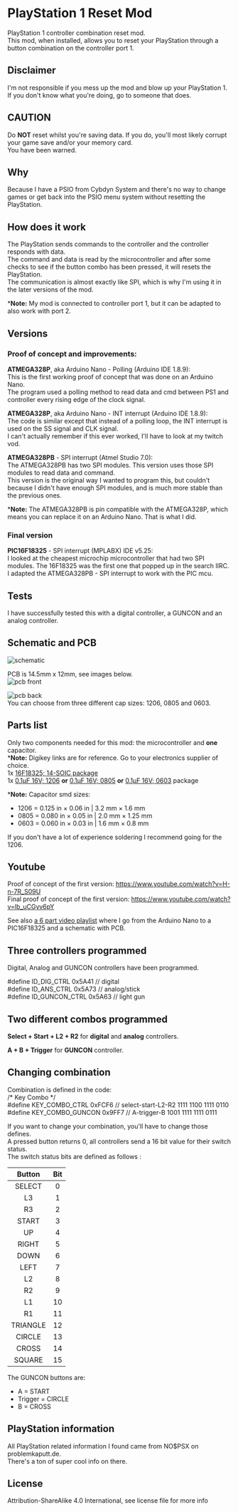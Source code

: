 # PlayStation 1 Reset Mod  

PlayStation 1 controller combination reset mod.  
This mod, when installed, allows you to reset your PlayStation through a button combination on the controller port 1.  

Disclaimer
----------  
I'm not responsible if you mess up the mod and blow up your PlayStation 1.  
If you don't know what you're doing, go to someone that does.   

CAUTION
-------
Do **NOT** reset whilst you're saving data. If you do, you'll most likely corrupt your game save and/or your memory card.  
You have been warned.    

Why
---
Because I have a PSIO from Cybdyn System and there's no way to change games or get back into the PSIO menu system without resetting the PlayStation.  

How does it work
----------------
The PlayStation sends commands to the controller and the controller responds with data.  
The command and data is read by the microcontroller and after some checks to see if the button combo has been pressed, it will resets the PlayStation.  
The communication is almost exactly like SPI, which is why I'm using it in the later versions of the mod.

\***Note:** My mod is connected to controller port 1, but it can be adapted to also work with port 2.

Versions
--------

### Proof of concept and improvements:
**ATMEGA328P**, aka Arduino Nano - Polling (Arduino IDE 1.8.9):  
This is the first working proof of concept that was done on an Arduino Nano.  
The program used a polling method to read data and cmd between PS1 and controller every rising edge of the clock signal.  

**ATMEGA328P**, aka Arduino Nano - INT interrupt (Arduino IDE 1.8.9):  
The code is similar except that instead of a polling loop, the INT interrupt is used on the SS signal and CLK signal.  
I can't actually remember if this ever worked, I'll have to look at my twitch vod.  

**ATMEGA328PB** - SPI interrupt (Atmel Studio 7.0):  
The ATMEGA328PB has two SPI modules. This version uses those SPI modules to read data and command.  
This version is the original way I wanted to program this, but couldn't because I didn't have enough SPI modules, and is much more stable than the previous ones.  

\***Note:** The ATMEGA328PB is pin compatible with the ATMEGA328P, which means you can replace it on an Arduino Nano. That is what I did.  

### Final version
**PIC16F18325** - SPI interrupt (MPLABX) IDE v5.25:  
I looked at the cheapest microchip microcontroller that had two SPI modules. The 16F18325 was the first one that popped up in the search IIRC.  
I adapted the ATMEGA328PB - SPI interrupt to work with the PIC mcu.  

Tests
----- 
I have successfully tested this with a digital controller, a GUNCON and an analog controller.  

Schematic and PCB
-----------------
![schematic](/pictures/mod/schematic.png)  

PCB is 14.5mm x 12mm, see images below.  
![pcb front](/pictures/mod/pcb%20-%20front.png)  
 
![pcb back](/pictures/mod/pcb%20-%20bottom.png)  
You can choose from three different cap sizes: 1206, 0805 and 0603.

Parts list
----------
Only two components needed for this mod: the microcontroller and **one** capacitor.  
\***Note:** Digikey links are for reference. Go to your electronics supplier of choice.  
1x [16F18325; 14-SOIC package](https://www.digikey.be/product-detail/en/microchip-technology/PIC16F18325-I-SL/PIC16F18325-I-SL-ND/5323625)  
1x [0.1µF 16V; 1206](https://www.digikey.be/product-detail/en/w-rth-elektronik/885012208030/732-8097-1-ND/5454724) **or** [0.1µF 16V; 0805](https://www.digikey.be/product-detail/en/w-rth-elektronik/885012207045/732-8045-1-ND/5454672) **or** [0.1µF 16V; 0603](https://www.digikey.be/product-detail/en/samsung-electro-mechanics/CL10B104KO8NNNC/1276-1005-1-ND/3889091) package  

\***Note:** Capacitor smd sizes:
* 1206 = 0.125 in × 0.06 in | 3.2 mm × 1.6 mm  
* 0805 = 0.080 in × 0.05 in | 2.0 mm × 1.25 mm
* 0603 = 0.060 in × 0.03 in | 1.6 mm × 0.8 mm

If you don't have a lot of experience soldering I recommend going for the 1206.

Youtube
-------
Proof of concept of the first version: https://www.youtube.com/watch?v=H-n-7R_S09U  
Final proof of concept of the first version: https://www.youtube.com/watch?v=lb_uCGyv6pY  

See also [a 6 part video playlist](https://www.youtube.com/playlist?list=PLGaX4WJGgdHiliTw9mCHme-9vNLV6fG6E) where I go from the Arduino Nano to a PIC16F18325 and a schematic with PCB.  

Three controllers programmed  
----------------------------
Digital, Analog and GUNCON controllers have been programmed.  

#define ID_DIG_CTRL 0x5A41 // digital  
#define ID_ANS_CTRL 0x5A73 // analog/stick  
#define ID_GUNCON_CTRL 0x5A63 // light gun  

Two different combos programmed
-------------------------------
**Select + Start + L2 + R2** for **digital** and **analog** controllers.  

**A + B + Trigger** for **GUNCON** controller.  

Changing combination
--------------------
Combination is defined in the code:  
/* Key Combo */  
#define KEY_COMBO_CTRL 0xFCF6 // select-start-L2-R2 1111 1100 1111 0110  
#define KEY_COMBO_GUNCON 0x9FF7 // A-trigger-B 1001 1111 1111 0111  

If you want to change your combination, you'll have to change those defines.  
A pressed button returns 0, all controllers send a 16 bit value for their switch status.  
The switch status bits are defined as follows :  

|  Button  | Bit |
|:--------:|:---:|
|  SELECT  |  0  |
|    L3    |  1  |
|    R3    |  2  |
|   START  |  3  |
|    UP    |  4  |
|   RIGHT  |  5  |
|   DOWN   |  6  |
|   LEFT   |  7  |
|    L2    |  8  |
|    R2    |  9  |
|    L1    |  10 |
|    R1    |  11 |
| TRIANGLE |  12 |
|  CIRCLE  |  13 |
|   CROSS  |  14 |
|  SQUARE  |  15 |  

The GUNCON buttons are:  
* A = START
* Trigger = CIRCLE
* B = CROSS

PlayStation information
-----------------------
All PlayStation related information I found came from NO$PSX on problemkaputt.de.  
There's a ton of super cool info on there.

License
-------
Attribution-ShareAlike 4.0 International, see license file for more info
